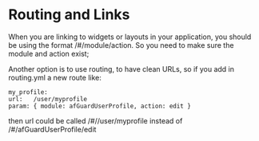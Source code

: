 # Routing and Links

When you are linking to widgets or layouts in your application, you should be using the format /#/module/action. So you need to make sure the module and action exist; 

Another option is to use routing, to have clean URLs, so if you add in routing.yml a new route like:

	my_profile:
  	url:   /user/myprofile
  	param: { module: afGuardUserProfile, action: edit }

then url could be called /#//user/myprofile instead of
 /#/afGuardUserProfile/edit
